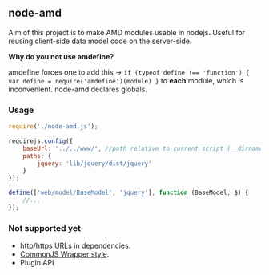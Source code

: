 ## node-amd

Aim of this project is to make AMD modules usable in nodejs. Useful for reusing client-side data model code on the server-side.

**Why do you not use amdefine?**

amdefine forces one to add this -> `if (typeof define !== 'function') { var define = require('amdefine')(module) }` to **each** module, which is inconvenient. node-amd declares globals.

### Usage
```js
require('./node-amd.js');

requirejs.config({
    baseUrl: '../../www/', //path relative to current script (__dirname).
    paths: {
        jquery: 'lib/jquery/dist/jquery'
    }
});

define(['web/model/BaseModel', 'jquery'], function (BaseModel, $) {
    //...
});
```

### Not supported yet

- http/https URLs in dependencies.
- [CommonJS Wrapper style](http://requirejs.org/docs/api.html#cjsmodule).
- Plugin API

